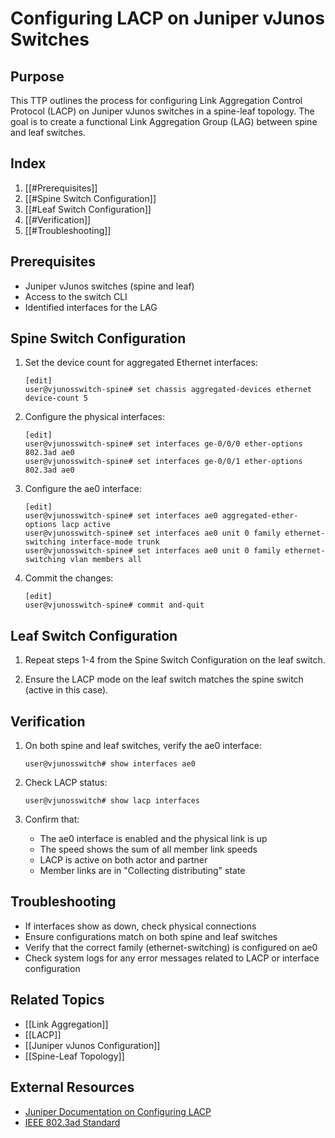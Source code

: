 # Configuring LACP on Juniper vJunos Switches

## Purpose
This TTP outlines the process for configuring Link Aggregation Control Protocol (LACP) on Juniper vJunos switches in a spine-leaf topology. The goal is to create a functional Link Aggregation Group (LAG) between spine and leaf switches.

## Index
1. [[#Prerequisites]]
2. [[#Spine Switch Configuration]]
3. [[#Leaf Switch Configuration]]
4. [[#Verification]]
5. [[#Troubleshooting]]

## Prerequisites
- Juniper vJunos switches (spine and leaf)
- Access to the switch CLI
- Identified interfaces for the LAG

## Spine Switch Configuration
1. Set the device count for aggregated Ethernet interfaces:
   ```
   [edit]
   user@vjunosswitch-spine# set chassis aggregated-devices ethernet device-count 5
   ```

2. Configure the physical interfaces:
   ```
   [edit]
   user@vjunosswitch-spine# set interfaces ge-0/0/0 ether-options 802.3ad ae0
   user@vjunosswitch-spine# set interfaces ge-0/0/1 ether-options 802.3ad ae0
   ```

3. Configure the ae0 interface:
   ```
   [edit]
   user@vjunosswitch-spine# set interfaces ae0 aggregated-ether-options lacp active
   user@vjunosswitch-spine# set interfaces ae0 unit 0 family ethernet-switching interface-mode trunk
   user@vjunosswitch-spine# set interfaces ae0 unit 0 family ethernet-switching vlan members all
   ```

4. Commit the changes:
   ```
   [edit]
   user@vjunosswitch-spine# commit and-quit
   ```

## Leaf Switch Configuration
1. Repeat steps 1-4 from the Spine Switch Configuration on the leaf switch.

2. Ensure the LACP mode on the leaf switch matches the spine switch (active in this case).

## Verification
1. On both spine and leaf switches, verify the ae0 interface:
   ```
   user@vjunosswitch# show interfaces ae0
   ```

2. Check LACP status:
   ```
   user@vjunosswitch# show lacp interfaces
   ```

3. Confirm that:
   - The ae0 interface is enabled and the physical link is up
   - The speed shows the sum of all member link speeds
   - LACP is active on both actor and partner
   - Member links are in "Collecting distributing" state

## Troubleshooting
- If interfaces show as down, check physical connections
- Ensure configurations match on both spine and leaf switches
- Verify that the correct family (ethernet-switching) is configured on ae0
- Check system logs for any error messages related to LACP or interface configuration

## Related Topics
- [[Link Aggregation]]
- [[LACP]]
- [[Juniper vJunos Configuration]]
- [[Spine-Leaf Topology]]

## External Resources
- [Juniper Documentation on Configuring LACP](https://www.juniper.net/documentation/us/en/software/junos/interfaces-ethernet/topics/topic-map/aggregated-ethernet-interfaces-lacp.html)
- [IEEE 802.3ad Standard](https://standards.ieee.org/standard/802_3ad-2000.html)
